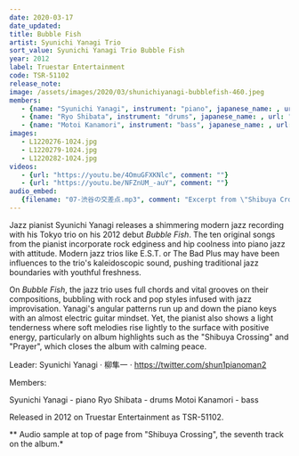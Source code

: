 ```yaml
---
date: 2020-03-17
date_updated: 
title: Bubble Fish
artist: Syunichi Yanagi Trio
sort_value: Syunichi Yanagi Trio Bubble Fish
year: 2012
label: Truestar Entertainment
code: TSR-51102
release_note: 
image: /assets/images/2020/03/shunichiyanagi-bubblefish-460.jpeg
members:
   - {name: "Syunichi Yanagi", instrument: "piano", japanese_name: , url: ""}
   - {name: "Ryo Shibata", instrument: "drums", japanese_name: , url: ""}
   - {name: "Motoi Kanamori", instrument: "bass", japanese_name: , url: ""}
images: 
   - L1220276-1024.jpg
   - L1220279-1024.jpg
   - L1220282-1024.jpg
videos: 
   - {url: "https://youtu.be/4OmuGFXKNlc", comment: ""}
   - {url: "https://youtu.be/NFZnUM_-auY", comment: ""}
audio_embed:
   {filename: "07-渋谷の交差点.mp3", comment: "Excerpt from \"Shibuya Crossing\", the seventh track on the album:"}
---
```


Jazz pianist Syunichi Yanagi releases a shimmering modern jazz recording with his Tokyo trio on his 2012 debut *Bubble Fish*. The ten original songs from the pianist incorporate rock edginess and hip coolness into piano jazz with attitude. Modern jazz trios like E.S.T. or The Bad Plus may have been influences to the trio's kaleidoscopic sound, pushing traditional jazz boundaries with youthful freshness.

On *Bubble Fish*, the jazz trio uses full chords and vital grooves on their compositions, bubbling with rock and pop styles infused with jazz improvisation. Yanagi's angular patterns run up and down the piano keys with an almost electric guitar mindset. Yet, the pianist also shows a light tenderness where soft melodies rise lightly to the surface with positive energy, particularly on album highlights such as the "Shibuya Crossing" and "Prayer", which closes the album with calming peace.

Leader: Syunichi Yanagi · 柳隼一 · https://twitter.com/shun1pianoman2

Members:

Syunichi Yanagi - piano
Ryo Shibata - drums
Motoi Kanamori - bass

Released in 2012 on Truestar Entertainment as TSR-51102.



** Audio sample at top of page from "Shibuya Crossing", the seventh track on the album.*
